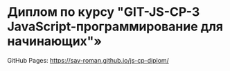# Диплом по курсу "GIT-JS-CP-3 JavaScript-программирование для начинающих"»

GitHub Pages: https://sav-roman.github.io/js-cp-diplom/